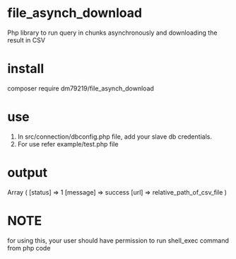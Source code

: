 # file_asynch_download
Php library to run query in chunks asynchronously and downloading the result in CSV

# install

composer require dm79219/file_asynch_download


# use
1. In src/connection/dbconfig.php file, add your slave db credentials.
2. For use refer example/test.php file

# output
Array
(
    [status] => 1
    [message] => success
    [url] => relative_path_of_csv_file
)

# NOTE
for using this, your user should have permission to run shell_exec command from php code
